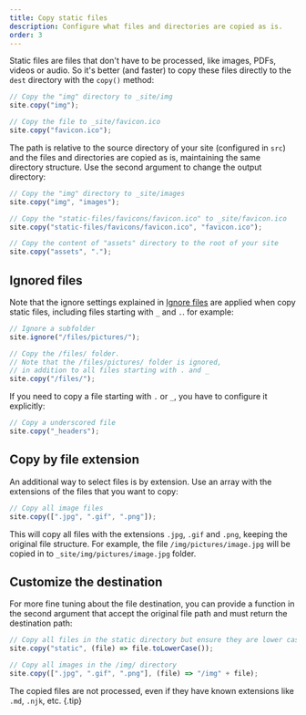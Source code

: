 ```yaml
---
title: Copy static files
description: Configure what files and directories are copied as is.
order: 3
---
```


Static files are files that don't have to be processed, like images, PDFs,
videos or audio. So it's better (and faster) to copy these files directly to the
`dest` directory with the `copy()` method:

```js
// Copy the "img" directory to _site/img
site.copy("img");

// Copy the file to _site/favicon.ico
site.copy("favicon.ico");
```

The path is relative to the source directory of your site (configured in `src`)
and the files and directories are copied as is, maintaining the same directory
structure. Use the second argument to change the output directory:

```js
// Copy the "img" directory to _site/images
site.copy("img", "images");

// Copy the "static-files/favicons/favicon.ico" to _site/favicon.ico
site.copy("static-files/favicons/favicon.ico", "favicon.ico");

// Copy the content of "assets" directory to the root of your site
site.copy("assets", ".");
```

## Ignored files

Note that the ignore settings explained in [Ignore files](./ignore-files.md) are
applied when copy static files, including files starting with `_` and `.`. for
example:

```js
// Ignore a subfolder
site.ignore("/files/pictures/");

// Copy the /files/ folder.
// Note that the /files/pictures/ folder is ignored,
// in addition to all files starting with . and _
site.copy("/files/");
```

If you need to copy a file starting with `.` or `_`, you have to configure it
explicitly:

```js
// Copy a underscored file
site.copy("_headers");
```

## Copy by file extension

An additional way to select files is by extension. Use an array with the
extensions of the files that you want to copy:

```js
// Copy all image files
site.copy([".jpg", ".gif", ".png"]);
```

This will copy all files with the extensions `.jpg`, `.gif` and `.png`, keeping
the original file structure. For example, the file `/img/pictures/image.jpg`
will be copied in to `_site/img/pictures/image.jpg` folder.

## Customize the destination

For more fine tuning about the file destination, you can provide a function in
the second argument that accept the original file path and must return the
destination path:

```js
// Copy all files in the static directory but ensure they are lower case
site.copy("static", (file) => file.toLowerCase());

// Copy all images in the /img/ directory
site.copy([".jpg", ".gif", ".png"], (file) => "/img" + file);
```

The copied files are not processed, even if they have known extensions like
`.md`, `.njk`, etc. {.tip}
